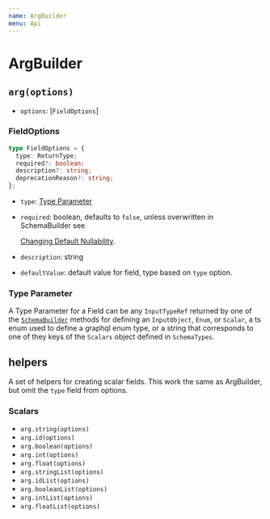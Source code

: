 ```yaml
---
name: ArgBuilder
menu: Api
---
```


# ArgBuilder

## `arg(options)`

* `options`: \[`FieldOptions`\]

### FieldOptions

```typescript
type FieldOptions = {
  type: ReturnType;
  required?: boolean;
  description?: string;
  deprecationReason?: string;
};
```

* `type`: [Type Parameter](arg-builder.md#type-parameter)
* `required`: boolean, defaults to `false`, unless overwritten in SchemaBuilder see

  [Changing Default Nullability](../guide/changing-default-nullability.md).

* `description`: string
* `defaultValue`: default value for field, type based on `type` option.

### Type Parameter

A Type Parameter for a Field can be any `InputTypeRef` returned by one of the [`SchemaBuilder`](https://github.com/hayes/giraphql/tree/a813922505511a8b5971e4f2dcd9592dd9b98e30/docs/api/guide/schema-builder.md) methods for defining an `InputObject`, `Enum`, or `Scalar`, a ts enum used to define a graphql enum type, or a string that corresponds to one of they keys of the `Scalars` object defined in `SchemaTypes`.

## helpers

A set of helpers for creating scalar fields. This work the same as ArgBuilder, but omit the `type` field from options.

### Scalars

* `arg.string(options)`
* `arg.id(options)`
* `arg.boolean(options)`
* `arg.int(options)`
* `arg.float(options)`
* `arg.stringList(options)`
* `arg.idList(options)`
* `arg.booleanList(options)`
* `arg.intList(options)`
* `arg.floatList(options)`

